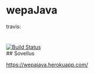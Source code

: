 # wepaJava

travis:
#
[![Build Status](https://travis-ci.org/kapistelijaKrisu/wepaJava.svg?branch=master)](https://travis-ci.org/kapistelijaKrisu/wepaJava)
<br/>## Sovellus

https://wepajava.herokuapp.com/
